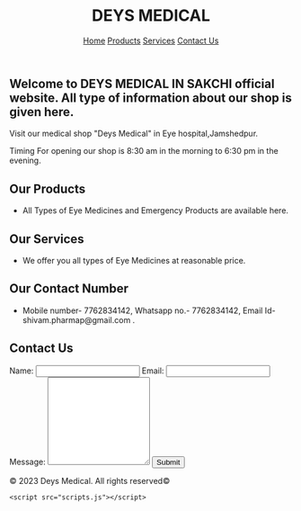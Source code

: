 <html>
<html lang="en">
<head>
    <meta charset="UTF-8">
    <meta name="viewport" content="width=device-width, initial-scale=1.0">
    <title>DEYS MEDICAL</title>
    <link rel="stylesheet" href="styles.css">
</head>
<body>
    <header>
        <h1>DEYS MEDICAL</h1>
        <nav>
            <a href="#home">Home</a>
            <a href="#products">Products</a>
            <a href="#services">Services</a>
            <a href="#contact">Contact Us</a>
        </nav>
    </header>
    <main>
        <section id="home">
            <div class="container">
                <h2>Welcome to DEYS MEDICAL IN SAKCHI official website. All type of information about our shop is given here.</h2>
                <p>
                    Visit our medical shop "Deys Medical" in Eye hospital,Jamshedpur.
                </p>
                <p>
                    Timing For opening our shop is 8:30 am in the morning to 6:30 pm in the evening.
                </p>
            </div>
        </section>
        <section id="products">
            <div class="container">
                <h2>Our Products</h2>
                <ul>
                    <li>All Types of Eye Medicines and Emergency Products are available here.</li>
                </ul>
            </div>
        </section>
        <section id="services">
            <div class="container">
                <h2>Our Services</h2>
                <ul>
                    <li>We offer you all types of Eye Medicines at reasonable price.</li>
                </ul>
            </div>
        </section>
        <section id="Contact Number">
            <div class="container">
                <h2>Our Contact Number</h2>
                <ul>
                    <li>Mobile number- 7762834142, Whatsapp no.- 7762834142, Email Id- shivam.pharmap@gmail.com .</li>
                </ul>
            </div>
        </section>
        <section id="contact">
            <div class="container">
                <h2>Contact Us</h2>
                <form id="contactForm">
                    <label for="Name">Name:</label>
                    <input type="text" id="name" name="your name" required>
                    <label for="Email ID">Email:</label>
                    <input type="email" id="email" name="email" required>
                    <label for="Mobile No.">Message:</label>
                    <textarea id="Mobile No." name="name" rows="10" required></textarea>
                    <button type="submit">Submit</button>
                </form>
            </div>
        </section>
    </main>
    <footer>
        <p>&copy; 2023 Deys Medical. All rights reserved©</p>
    </footer>

    <script src="scripts.js"></script>
</body>
</html>

